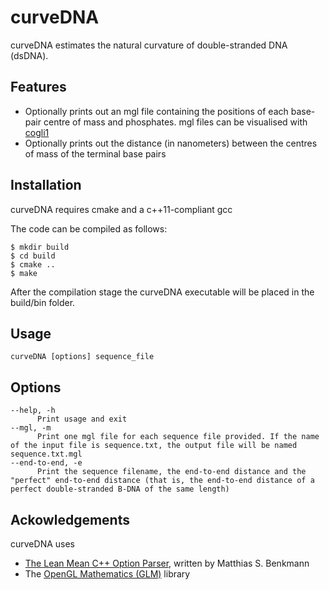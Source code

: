 # curveDNA

curveDNA estimates the natural curvature of double-stranded DNA (dsDNA).

## Features

* Optionally prints out an mgl file containing the positions of each base-pair centre of mass and phosphates. mgl files can be visualised with [cogli1](https://sourceforge.net/projects/cogli1/)
* Optionally prints out the distance (in nanometers) between the centres of mass of the terminal base pairs

## Installation

curveDNA requires cmake and a c++11-compliant gcc

The code can be compiled as follows:

	$ mkdir build
	$ cd build
	$ cmake ..
	$ make

After the compilation stage the curveDNA executable will be placed in the build/bin folder.

## Usage

```curveDNA [options] sequence_file```

## Options

	--help, -h
          Print usage and exit
	--mgl, -m
          Print one mgl file for each sequence file provided. If the name of the input file is sequence.txt, the output file will be named sequence.txt.mgl
	--end-to-end, -e
          Print the sequence filename, the end-to-end distance and the "perfect" end-to-end distance (that is, the end-to-end distance of a perfect double-stranded B-DNA of the same length)
          
## Ackowledgements

curveDNA uses
* [The Lean Mean C++ Option Parser](http://optionparser.sourceforge.net/), written by Matthias S. Benkmann
* The [OpenGL Mathematics (GLM)](http://glm.g-truc.net/0.9.8/index.html) library 
